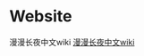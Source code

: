 <!--
 * @Author: 娄松 
 * @Date: 2025-01-10 16:48:19
 * @LastEditors: 娄松 
 * @LastEditTime: 2025-01-15 10:57:27
 * @FilePath: \TheLongDarkWiki\README.md
 * @Description: 这是默认设置,请设置`customMade`, 打开koroFileHeader查看配置 进行设置: https://github.com/OBKoro1/koro1FileHeader/wiki/%E9%85%8D%E7%BD%AE
-->
# Website
漫漫长夜中文wiki
[漫漫长夜中文wiki](https://koopos.github.io/TheLongDarkWiki/)